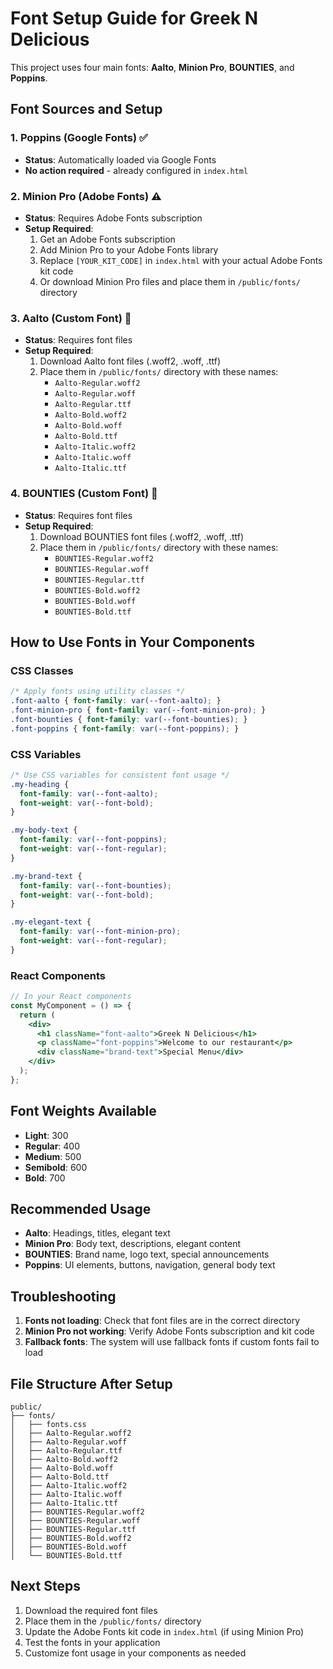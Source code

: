 # Font Setup Guide for Greek N Delicious

This project uses four main fonts: **Aalto**, **Minion Pro**, **BOUNTIES**, and **Poppins**.

## Font Sources and Setup

### 1. Poppins (Google Fonts) ✅
- **Status**: Automatically loaded via Google Fonts
- **No action required** - already configured in `index.html`

### 2. Minion Pro (Adobe Fonts) ⚠️
- **Status**: Requires Adobe Fonts subscription
- **Setup Required**:
  1. Get an Adobe Fonts subscription
  2. Add Minion Pro to your Adobe Fonts library
  3. Replace `[YOUR_KIT_CODE]` in `index.html` with your actual Adobe Fonts kit code
  4. Or download Minion Pro files and place them in `/public/fonts/` directory

### 3. Aalto (Custom Font) 📁
- **Status**: Requires font files
- **Setup Required**:
  1. Download Aalto font files (.woff2, .woff, .ttf)
  2. Place them in `/public/fonts/` directory with these names:
     - `Aalto-Regular.woff2`
     - `Aalto-Regular.woff`
     - `Aalto-Regular.ttf`
     - `Aalto-Bold.woff2`
     - `Aalto-Bold.woff`
     - `Aalto-Bold.ttf`
     - `Aalto-Italic.woff2`
     - `Aalto-Italic.woff`
     - `Aalto-Italic.ttf`

### 4. BOUNTIES (Custom Font) 📁
- **Status**: Requires font files
- **Setup Required**:
  1. Download BOUNTIES font files (.woff2, .woff, .ttf)
  2. Place them in `/public/fonts/` directory with these names:
     - `BOUNTIES-Regular.woff2`
     - `BOUNTIES-Regular.woff`
     - `BOUNTIES-Regular.ttf`
     - `BOUNTIES-Bold.woff2`
     - `BOUNTIES-Bold.woff`
     - `BOUNTIES-Bold.ttf`

## How to Use Fonts in Your Components

### CSS Classes
```css
/* Apply fonts using utility classes */
.font-aalto { font-family: var(--font-aalto); }
.font-minion-pro { font-family: var(--font-minion-pro); }
.font-bounties { font-family: var(--font-bounties); }
.font-poppins { font-family: var(--font-poppins); }
```

### CSS Variables
```css
/* Use CSS variables for consistent font usage */
.my-heading {
  font-family: var(--font-aalto);
  font-weight: var(--font-bold);
}

.my-body-text {
  font-family: var(--font-poppins);
  font-weight: var(--font-regular);
}

.my-brand-text {
  font-family: var(--font-bounties);
  font-weight: var(--font-bold);
}

.my-elegant-text {
  font-family: var(--font-minion-pro);
  font-weight: var(--font-regular);
}
```

### React Components
```jsx
// In your React components
const MyComponent = () => {
  return (
    <div>
      <h1 className="font-aalto">Greek N Delicious</h1>
      <p className="font-poppins">Welcome to our restaurant</p>
      <div className="brand-text">Special Menu</div>
    </div>
  );
};
```

## Font Weights Available

- **Light**: 300
- **Regular**: 400
- **Medium**: 500
- **Semibold**: 600
- **Bold**: 700

## Recommended Usage

- **Aalto**: Headings, titles, elegant text
- **Minion Pro**: Body text, descriptions, elegant content
- **BOUNTIES**: Brand name, logo text, special announcements
- **Poppins**: UI elements, buttons, navigation, general body text

## Troubleshooting

1. **Fonts not loading**: Check that font files are in the correct directory
2. **Minion Pro not working**: Verify Adobe Fonts subscription and kit code
3. **Fallback fonts**: The system will use fallback fonts if custom fonts fail to load

## File Structure After Setup

```
public/
├── fonts/
│   ├── fonts.css
│   ├── Aalto-Regular.woff2
│   ├── Aalto-Regular.woff
│   ├── Aalto-Regular.ttf
│   ├── Aalto-Bold.woff2
│   ├── Aalto-Bold.woff
│   ├── Aalto-Bold.ttf
│   ├── Aalto-Italic.woff2
│   ├── Aalto-Italic.woff
│   ├── Aalto-Italic.ttf
│   ├── BOUNTIES-Regular.woff2
│   ├── BOUNTIES-Regular.woff
│   ├── BOUNTIES-Regular.ttf
│   ├── BOUNTIES-Bold.woff2
│   ├── BOUNTIES-Bold.woff
│   └── BOUNTIES-Bold.ttf
```

## Next Steps

1. Download the required font files
2. Place them in the `/public/fonts/` directory
3. Update the Adobe Fonts kit code in `index.html` (if using Minion Pro)
4. Test the fonts in your application
5. Customize font usage in your components as needed

